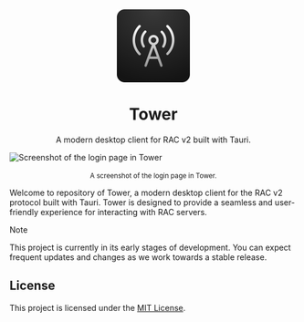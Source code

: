 <img src="/.github/assets/image.png" width="128" style="margin-left: auto; margin-right: auto; display: block;">

<h1 style="text-align: center">Tower </h1>
<p style="text-align: center">A modern desktop client for RAC v2 built with Tauri.</p>

![Screenshot of the login page in Tower](.github/assets/screenshot.png)
<div align="center">
<small style="text-align: center">A screenshot of the login page in Tower.</small>
</div>

Welcome to repository of Tower, a modern desktop client for the RAC v2 protocol built with Tauri.
Tower is designed to provide a seamless and user-friendly experience for interacting with RAC servers.

> [!NOTE]
> This project is currently in its early stages of development. You can expect frequent updates and changes as we work
> towards a stable release.


## License

This project is licensed under the [MIT License](LICENSE).